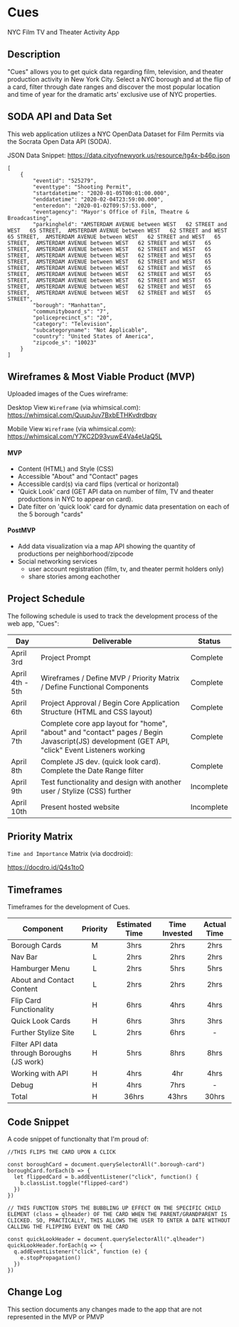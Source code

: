 # Cues
NYC Film TV and Theater Activity App

## Description

"Cues" allows you to get quick data regarding film, television, and theater production activity in New York City. Select a NYC borough and at the flip of a card, filter through date ranges and discover the most popular location and time of year for the dramatic arts' exclusive use of NYC properties. 

## SODA API and Data Set

This web application utilizes a NYC OpenData Dataset for Film Permits via the Socrata Open Data API (SODA).

JSON Data Snippet: https://data.cityofnewyork.us/resource/tg4x-b46p.json
```
[
    {
        "eventid": "525279",
        "eventtype": "Shooting Permit",
        "startdatetime": "2020-01-05T00:01:00.000",
        "enddatetime": "2020-02-04T23:59:00.000",
        "enteredon": "2020-01-02T09:57:53.000",
        "eventagency": "Mayor's Office of Film, Theatre & Broadcasting",
        "parkingheld": "AMSTERDAM AVENUE between WEST   62 STREET and WEST   65 STREET,  AMSTERDAM AVENUE between WEST   62 STREET and WEST   65 STREET,  AMSTERDAM AVENUE between WEST   62 STREET and WEST   65 STREET,  AMSTERDAM AVENUE between WEST   62 STREET and WEST   65 STREET,  AMSTERDAM AVENUE between WEST   62 STREET and WEST   65 STREET,  AMSTERDAM AVENUE between WEST   62 STREET and WEST   65 STREET,  AMSTERDAM AVENUE between WEST   62 STREET and WEST   65 STREET,  AMSTERDAM AVENUE between WEST   62 STREET and WEST   65 STREET,  AMSTERDAM AVENUE between WEST   62 STREET and WEST   65 STREET,  AMSTERDAM AVENUE between WEST   62 STREET and WEST   65 STREET,  AMSTERDAM AVENUE between WEST   62 STREET and WEST   65 STREET,  AMSTERDAM AVENUE between WEST   62 STREET and WEST   65 STREET",
        "borough": "Manhattan",
        "communityboard_s": "7",
        "policeprecinct_s": "20",
        "category": "Television",
        "subcategoryname": "Not Applicable",
        "country": "United States of America",
        "zipcode_s": "10023"
    }
]
```

## Wireframes & Most Viable Product (MVP)

Uploaded images of the Cues wireframe:

Desktop View `Wireframe` (via whimsical.com):
https://whimsical.com/QuupJuv7BxbETHKvdrdbqv

Mobile View `Wireframe` (via whimsical.com):
https://whimsical.com/Y7KC2D93vuwE4Va4eUaQ5L

#### MVP 

- Content (HTML) and Style (CSS) 
- Accessible "About" and "Contact" pages
- Accessible card(s) via card flips (vertical or horizontal)
- 'Quick Look' card (GET API data on number of film, TV and theater productions in NYC to appear on card).
- Date filter on 'quick look' card for dynamic data presentation on each of the 5 borough "cards"

#### PostMVP 

- Add data visualization via a map API showing the quantity of productions per neighborhood/zipcode
- Social networking services 
  - user account registration (film, tv, and theater permit holders only)
  - share stories among eachother

## Project Schedule

The following schedule is used to track the development process of the web app, "Cues":  

|  Day | Deliverable | Status
|---|---| ---|
|April 3rd| Project Prompt | Complete
|April 4th - 5th| Wireframes / Define MVP / Priority Matrix / Define Functional Components | Complete
|April 6th| Project Approval / Begin Core Application Structure (HTML and CSS layout) | Complete
|April 7th| Complete core app layout for "home", "about" and "contact" pages / Begin Javascript(JS) development (GET API, "click" Event Listeners working | Complete
|April 8th| Complete JS dev. (quick look card). Complete the Date Range filter | Complete
|April 9th| Test functionality and design with another user / Stylize (CSS) further | Incomplete
|April 10th| Present hosted website | Incomplete

## Priority Matrix

`Time and Importance` Matrix (via docdroid):

https://docdro.id/Q4s1toO


## Timeframes

Timeframes for the development of Cues.

| Component | Priority | Estimated Time | Time Invested | Actual Time |
| --- | :---: |  :---: | :---: | :---: |
| Borough Cards | M | 3hrs| 2hrs | 2hrs |
| Nav Bar | L | 2hrs| 2hrs | 2hrs |
| Hamburger Menu | L | 2hrs | 5hrs | 5hrs |
| About and Contact Content | L | 2hrs | 2hrs | 2hrs |
| Flip Card Functionality | H | 6hrs | 4hrs | 4hrs |
| Quick Look Cards | H | 6hrs | 3hrs | 3hrs |
| Further Stylize Site | L | 2hrs | 6hrs | - |
| Filter API data through Boroughs (JS work) | H | 5hrs | 8hrs | 8hrs |
| Working with API | H | 4hrs | 4hr | 4hrs |
| Debug | H | 4hrs | 7hrs | - |
| Total | H | 36hrs| 43hrs | 30hrs |

## Code Snippet 

A code snippet of functionalty that I'm proud of:

```
//THIS FLIPS THE CARD UPON A CLICK

const boroughCard = document.querySelectorAll(".borough-card")
boroughCard.forEach(b => {
  let flippedCard = b.addEventListener("click", function() {
    b.classList.toggle("flipped-card")
  })
})

// THIS FUNCTION STOPS THE BUBBLING UP EFFECT ON THE SPECIFIC CHILD ELEMENT (class = qlheader) OF THE CARD WHEN THE PARENT/GRANDPARENT IS CLICKED. SO, PRACTICALLY, THIS ALLOWS THE USER TO ENTER A DATE WITHOUT CALLING THE FLIPPING EVENT ON THE CARD

const quickLookHeader = document.querySelectorAll(".qlheader")
quickLookHeader.forEach(q => {
  q.addEventListener("click", function (e) {
    e.stopPropagation()
  })
})
```

## Change Log
 This section documents any changes made to the app that are not represented in the MVP or PMVP 
  
